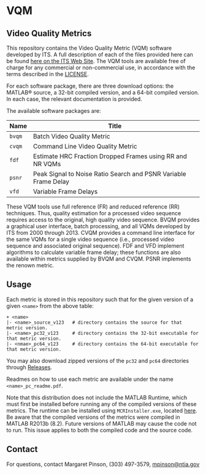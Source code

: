 # VQM
## Video Quality Metrics
This repository contains the Video Quality Metric (VQM) software developed by ITS. A full description of each of the files provided here can be found <a href="https://www.its.bldrdoc.gov/resources/video-quality-research/guides-and-tutorials/description-of-vqm-tools.aspx" target="_blank"> here on the ITS Web Site</a>. The VQM tools are available free of charge for any commercial or non-commercial use, in accordance with the terms described in the [LICENSE](https://github.com/NTIA/vqm/blob/master/LICENSE.md).

For each software package, there are three download options: the MATLAB® source, a 32-bit compiled version, and a 64-bit compiled version. In each case, the relevant documentation is provided. 

The available software packages are:

| Name | Title |
| ---- | ----- |
| `bvqm` | Batch Video Quality Metric |
| `cvqm` | Command Line Video Quality Metric |
| `fdf` | Estimate HRC Fraction Dropped Frames using RR and NR VQMs |
| `psnr` | Peak Signal to Noise Ratio Search and PSNR Variable Frame Delay |
| `vfd` | Variable Frame Delays |

These VQM tools use full reference (FR) and reduced reference (RR) techniques. Thus, quality estimation for a processed video sequence requires access to the original, high quality video sequence. BVQM provides a graphical user interface, batch processing, and all VQMs developed by ITS from 2000 through 2013. CVQM provides a command line interface for the same VQMs for a single video sequence (i.e., processed video sequence and associated original sequence). FDF and VFD implement algorithms to calculate variable frame delay; these functions are also available within metrics supplied by BVQM and CVQM. PSNR implements the renown metric.  

## Usage

Each metric is stored in this repository such that for the given version of a given `<name>` from the above table:
``` 
+ <name>
|- <name>_source_v123   # directory contains the source for that metric version.
|- <name>_pc32_v123     # directory contains the 32-bit executable for that metric version. 
|- <nmae>_pc64_v123     # directory contains the 64-bit executable for that metric version.
```

You may also download zipped versions of the `pc32` and `pc64` directories through [Releases](https://github.com/NTIA/vqm/releases).

Readmes on how to use each metric are available under the name `<name>_pc_readme.pdf`.

Note that this distribution does not include the MATLAB Runtime, which must first be installed before running any of the compiled versions of these metrics. The runtime can be installed using `MCRInstaller.exe`, located [here](https://www.mathworks.com/products/compiler/matlab-runtime.html). Be aware that the compiled versions of the metrics were compiled in MATLAB R2013b (8.2). Future versions of MATLAB may cause the code not to run. This issue applies to both the compiled code and the source code. 

## Contact

For questions, contact Margaret Pinson, (303) 497-3579, <a href="mailto:mpinson@ntia.gov">mpinson@ntia.gov</a>
